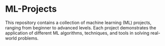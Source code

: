 # ML-Projects
This repository contains a collection of machine learning (ML) projects, ranging from beginner to advanced levels. Each project demonstrates the application of different ML algorithms, techniques, and tools in solving real-world problems. 
